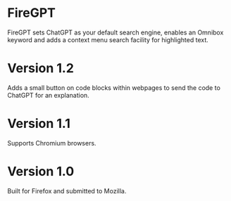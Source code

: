 # FireGPT

FireGPT sets ChatGPT as your default search engine, enables an Omnibox keyword and adds a context menu search facility for highlighted text.

Version 1.2
===========
Adds a small button on code blocks within webpages to send the code to ChatGPT for an explanation.

Version 1.1
===========
Supports Chromium browsers.

Version 1.0
===========
Built for Firefox and submitted to Mozilla.